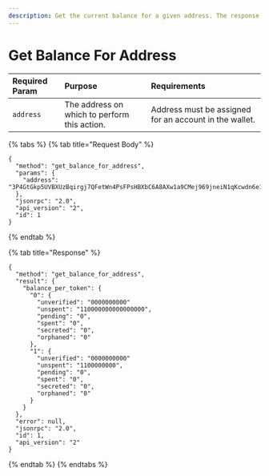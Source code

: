 ```yaml
---
description: Get the current balance for a given address. The response will have a map of the total values for each token_id that is present at that address. If no tokens are found at that address, the map will be empty. Orphaned will always be 0 for addresses.
---
```


# Get Balance For Address

| Required Param | Purpose | Requirements |
| :--- | :--- | :--- |
| `address` | The address on which to perform this action. | Address must be assigned for an account in the wallet. |

{% tabs %}
{% tab title="Request Body" %}
```text
{
  "method": "get_balance_for_address",
  "params": {
    "address": "3P4GtGkp5UVBXUzBqirgj7QFetWn4PsFPsHBXbC6A8AXw1a9CMej969jneiN1qKcwdn6e1VtD64EruGVSFQ8wHk5xuBHndpV9WUGQ78vV7Z"
  },
  "jsonrpc": "2.0",
  "api_version": "2",
  "id": 1
}
```
{% endtab %}

{% tab title="Response" %}
```text
{
  "method": "get_balance_for_address",
  "result": {
    "balance_per_token": {
      "0": {
        "unverified": "0000000000"
        "unspent": "110000000000000000",
        "pending": "0",
        "spent": "0",
        "secreted": "0",
        "orphaned": "0"
      },
      "1": {
        "unverified": "0000000000"
        "unspent": "1100000000",
        "pending": "0",
        "spent": "0",
        "secreted": "0",
        "orphaned": "0"
      }
    }
  },
  "error": null,
  "jsonrpc": "2.0",
  "id": 1,
  "api_version": "2"
}
```
{% endtab %}
{% endtabs %}

